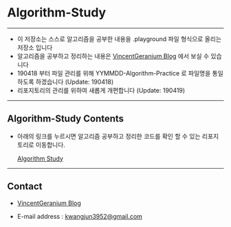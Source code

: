 # Algorithm-Study

---

- 이 저장소는 스스로 알고리즘을 공부한 내용을 .playground 파일 형식으로 올리는 저장소 입니다 
- 알고리즘을 공부하고 정리하는 내용은 [VincentGeranium Blog](https://vincentgeranium.github.io/) 에서 보실 수 있습니다
- 190418 부터 파일 관리를 위해 YYMMDD-Algorithm-Practice 로 파일명을 통일하도록 하겠습니다 (Update: 190418)
- 리포지토리의 관리를 위하여 새롭게 개편합니다 (Update: 190419)

---

## Algorithm-Study Contents
- 아래의 링크를 누르시면 알고리즘 공부하고 정리한 코드를 확인 할 수 있는 리포지토리로 이동합니다.

  [Algorithm Study](./Algorithm-Practice/README.md)

---
## Contact

- [VincentGeranium Blog](https://vincentgeranium.github.io/)

- E-mail address : kwangjun3952@gmail.com
